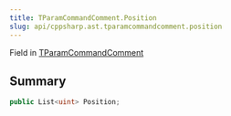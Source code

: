 ```yaml
---
title: TParamCommandComment.Position
slug: api/cppsharp.ast.tparamcommandcomment.position
---
```

Field in [TParamCommandComment](/api/cppsharp/ast/tparamcommandcomment)

## Summary



```csharp
public List<uint> Position;
```

